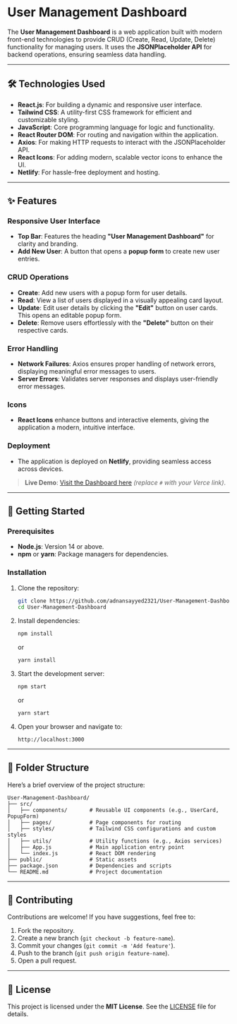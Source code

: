 
# **User Management Dashboard**

The **User Management Dashboard** is a web application built with modern front-end technologies to provide CRUD (Create, Read, Update, Delete) functionality for managing users. It uses the **JSONPlaceholder API** for backend operations, ensuring seamless data handling.

---

## 🛠️ **Technologies Used**

- **React.js**: For building a dynamic and responsive user interface.
- **Tailwind CSS**: A utility-first CSS framework for efficient and customizable styling.
- **JavaScript**: Core programming language for logic and functionality.
- **React Router DOM**: For routing and navigation within the application.
- **Axios**: For making HTTP requests to interact with the JSONPlaceholder API.
- **React Icons**: For adding modern, scalable vector icons to enhance the UI.
- **Netlify**: For hassle-free deployment and hosting.

---

## ✨ **Features**

### **Responsive User Interface**
- **Top Bar**: Features the heading **"User Management Dashboard"** for clarity and branding.
- **Add New User**: A button that opens a **popup form** to create new user entries.

### **CRUD Operations**
- **Create**: Add new users with a popup form for user details.
- **Read**: View a list of users displayed in a visually appealing card layout.
- **Update**: Edit user details by clicking the **"Edit"** button on user cards. This opens an editable popup form.
- **Delete**: Remove users effortlessly with the **"Delete"** button on their respective cards.

### **Error Handling**
- **Network Failures**: Axios ensures proper handling of network errors, displaying meaningful error messages to users.
- **Server Errors**: Validates server responses and displays user-friendly error messages.

### **Icons**
- **React Icons** enhance buttons and interactive elements, giving the application a modern, intuitive interface.

### **Deployment**
- The application is deployed on **Netlify**, providing seamless access across devices.

> **Live Demo**: [Visit the Dashboard here](https://user-management-dashboard-indol.vercel.app/) *(replace `#` with your Verce link)*.

---

## 🚀 **Getting Started**

### **Prerequisites**
- **Node.js**: Version 14 or above.
- **npm** or **yarn**: Package managers for dependencies.

### **Installation**
1. Clone the repository:
   ```bash
   git clone https://github.com/adnansayyed2321/User-Management-Dashboard.git
   cd User-Management-Dashboard
   ```

2. Install dependencies:
   ```bash
   npm install
   ```
   or
   ```bash
   yarn install
   ```

3. Start the development server:
   ```bash
   npm start
   ```
   or
   ```bash
   yarn start
   ```

4. Open your browser and navigate to:
   ```
   http://localhost:3000
   ```

---

## 📂 **Folder Structure**
Here’s a brief overview of the project structure:

```
User-Management-Dashboard/
├── src/
│   ├── components/       # Reusable UI components (e.g., UserCard, PopupForm)
│   ├── pages/            # Page components for routing
│   ├── styles/           # Tailwind CSS configurations and custom styles
│   ├── utils/            # Utility functions (e.g., Axios services)
│   ├── App.js            # Main application entry point
│   └── index.js          # React DOM rendering
├── public/               # Static assets
├── package.json          # Dependencies and scripts
└── README.md             # Project documentation
```

---

## 🤝 **Contributing**

Contributions are welcome! If you have suggestions, feel free to:

1. Fork the repository.
2. Create a new branch (`git checkout -b feature-name`).
3. Commit your changes (`git commit -m 'Add feature'`).
4. Push to the branch (`git push origin feature-name`).
5. Open a pull request.

---

## 📝 **License**

This project is licensed under the **MIT License**. See the [LICENSE](LICENSE) file for details.


